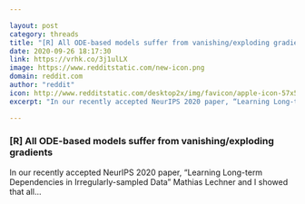 ```yaml
---

layout: post
category: threads
title: "[R] All ODE-based models suffer from vanishing/exploding gradients"
date: 2020-09-26 18:17:30
link: https://vrhk.co/3j1ulLX
image: https://www.redditstatic.com/new-icon.png
domain: reddit.com
author: "reddit"
icon: http://www.redditstatic.com/desktop2x/img/favicon/apple-icon-57x57.png
excerpt: "In our recently accepted NeurIPS 2020 paper, “Learning Long-term Dependencies in Irregularly-sampled Data” Mathias Lechner and I showed that all..."

---
```


### [R] All ODE-based models suffer from vanishing/exploding gradients

In our recently accepted NeurIPS 2020 paper, “Learning Long-term Dependencies in Irregularly-sampled Data” Mathias Lechner and I showed that all...